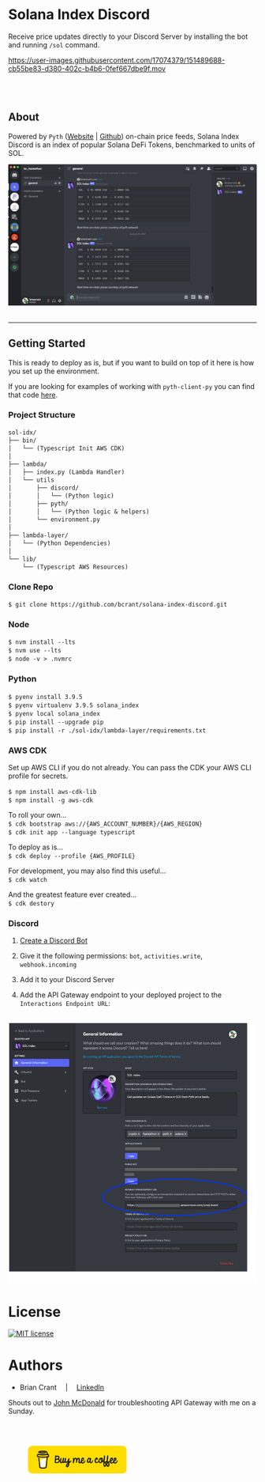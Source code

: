 # Solana Index Discord

Receive price updates directly to your Discord Server by installing the bot and running `/sol` command.

https://user-images.githubusercontent.com/17074379/151489688-cb55be83-d380-402c-b4b6-0fef667dbe9f.mov

<br/>
<br/>

## About

Powered by `Pyth` ([Website](https://pyth.network/) | [Github](https://github.com/pyth-network)) on-chain price feeds, Solana Index Discord is an index of popular Solana DeFi Tokens, benchmarked to units of SOL. 

![Demo](docs/SolanaIndexDiscord.png)
<br/>
<br/>

---- 

## Getting Started
This is ready to deploy as is, but if you want to build on top of it here is how you set up the environment. 

If you are looking for examples of working with `pyth-client-py` you can find that code [here](sol-idx/lambda/utils/pyth).

### Project Structure
```
sol-idx/
├── bin/
│   └── (Typescript Init AWS CDK)
│
├── lambda/
│   ├── index.py (Lambda Handler)
│   └── utils
│       ├── discord/
│       │   └── (Python logic)
│       ├── pyth/
│       │   └── (Python logic & helpers)
│       └── environment.py         
│
├── lambda-layer/
│   └── (Python Dependencies)
│
└── lib/
    └── (Typescript AWS Resources)
```


### Clone Repo   
`$ git clone https://github.com/bcrant/solana-index-discord.git`  

### Node
`$ nvm install --lts`  
`$ nvm use --lts`  
`$ node -v > .nvmrc`

### Python
`$ pyenv install 3.9.5`  
`$ pyenv virtualenv 3.9.5 solana_index`  
`$ pyenv local solana_index`  
`$ pip install --upgrade pip`  
`$ pip install -r ./sol-idx/lambda-layer/requirements.txt`  

### AWS CDK
Set up AWS CLI if you do not already. You can pass the CDK your AWS CLI profile for secrets.  

`$ npm install aws-cdk-lib`  
`$ npm install -g aws-cdk`  

To roll your own...  
`$ cdk bootstrap aws://{AWS_ACCOUNT_NUMBER}/{AWS_REGION}`  
`$ cdk init app --language typescript`  

To deploy as is...  
`$ cdk deploy --profile {AWS_PROFILE}`

For development, you may also find this useful...  
`$ cdk watch`

And the greatest feature ever created...  
`$ cdk destory`  

### Discord
1. [Create a Discord Bot](https://discord.com/developers/applications)

2. Give it the following permissions: `bot`, `activities.write`, `webhook.incoming`

3. Add it to your Discord Server

4. Add the API Gateway endpoint to your deployed project to the `Interactions Endpoint URL`:  

\
![Endpoint](./docs/Discord.png)



# License  
[![MIT license](https://img.shields.io/badge/License-MIT-blue.svg)](https://choosealicense.com/licenses/mit/)  


# Authors 
- Brian Crant &emsp;|&emsp; [LinkedIn](https://www.linkedin.com/in/briancrant/) 

Shouts out to [John McDonald](https://www.linkedin.com/in/john-mcdonald-dev/) for troubleshooting API Gateway with me on a Sunday.  

<br><br>
<figure>
    <a href="https://paypal.me/briancrant?locale.x=en_US"> 
        <img src="https://raw.githubusercontent.com/bcrant/diligence-doer/main/documentation/images/bmc-button.png" alt="Buy us coffee" width="200" />
    </a>
</figure>

<br><br>
